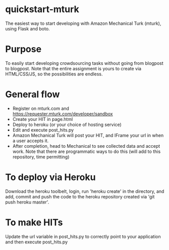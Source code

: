 # quickstart-mturk
The easiest way to start developing with Amazon Mechanical Turk (mturk), using Flask and boto.
# Purpose
To easily start developing crowdsourcing tasks without going from blogpost to blogpost. Note that the entire assignment is yours to create via HTML/CSS/JS, so the possibilities are endless.  
# General flow 
* Register on mturk.com and https://requester.mturk.com/developer/sandbox
* Create your HIT in page.html
* Deploy to heroku (or your choice of hosting service)
* Edit and execute post_hits.py
* Amazon Mechanical Turk will post your HIT, and IFrame your url in when a user accepts it.
* After completion, head to Mechanical to see collected data and accept work. Note that there are programmatic ways to do this (will add to this repository, time permitting) 

# To deploy via Heroku
Download the heroku toolbelt, login, run 'heroku create' in the directory, and add, commit and push the code to the heroku repository created via 'git push heroku master'. 
# To make HITs
Update the url variable in post_hits.py to correctly point to your application and then execute post_hits.py
